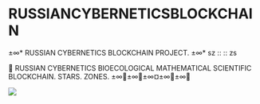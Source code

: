 # RUSSIANCYBERNETICSBLOCKCHAIN

±∞* RUSSIAN CYBERNETICS BLOCKCHAIN PROJECT. ±∞* sz :: :: zs

💚 RUSSIAN CYBERNETICS BIOECOLOGICAL MATHEMATICAL SCIENTIFIC BLOCKCHAIN. STARS. ZONES. ±∞🚀±∞🌌±∞¤±∞💎±∞💚

<img src="https://avatars.githubusercontent.com/u/85085629?s=400&u=00aac81846c048cd027f06ab4e8528e46dd3b020&v=4"/>
